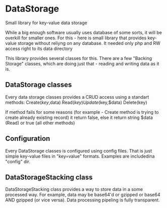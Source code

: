 # DataStorage
Small library for key-value data storage

While a big enough software usually uses database of some sorts, it will be overkill for smaller ones.
For this - here is small library that provides key-value storage without reliyng on any database. It needed only php and RW access right to its data directory

This library provides several classes for this. There are a few "Backing Storage" classes,  which are doing just that - reading and writing data as it is.

## DataStorage classes
Every data storage classes provides a CRUD access using a standart methods:
Create($key,$data)
Read($key)
Update($key,$data)
Delete(key)

If method fails for some reasons (for example - Create method is trying to create already existing record) it return false, else it return string $data (Read) or true (all other methods)

## Configuration
Every DataStorage classes is configured using config files. That is just simple key-value files in "key=value" formats. Examples are includedina "config" dir.

## DataStorageStacking class
DataStorageStacking class provides a way to store data in a some processed way. For example, data may be base64'd or gzipped or base64 AND gzipped (or vice versa).
Data processing pipeling is fully transparent.
